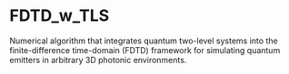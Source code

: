 # FDTD_w_TLS
Numerical algorithm that integrates quantum two-level systems into the finite-difference time-domain (FDTD) framework for simulating quantum emitters in arbitrary 3D photonic environments.
